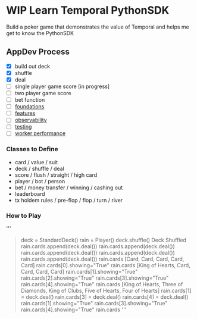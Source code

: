 # WIP Learn Temporal PythonSDK
Build a poker game that demonstrates the value of Temporal and helps me get to know the PythonSDK

## AppDev Process
- [x] build out deck
- [x] shuffle
- [x] deal
- [ ] single player game score [in progress]
- [ ] two player game score
- [ ] bet function
- [ ] [foundations](https://docs.temporal.io/application-development/foundations)
- [ ] [features](https://docs.temporal.io/application-development/features)
- [ ] [observability](https://docs.temporal.io/application-development/observability)
- [ ] [testing](https://docs.temporal.io/application-development/testing)
- [ ] [worker performance](https://docs.temporal.io/application-development/worker-performance)

### Classes to Define
- card / value / suit
- deck / shuffle / deal
- score / flush / straight / high card
- player / bot / person
- bet / money transfer / winning / cashing out
- leaderboard
- tx holdem rules / pre-flop / flop / turn / river

### How to Play
'''
> deck = StandardDeck()
> rain = Player()
> deck.shuffle()
Deck Shuffled
> rain.cards.append(deck.deal())
> rain.cards.append(deck.deal())
> rain.cards.append(deck.deal())
> rain.cards.append(deck.deal())
> rain.cards.append(deck.deal())
> rain.cards
[Card, Card, Card, Card, Card]
> rain.cards[0].showing="True"
> rain.cards
[King of Hearts, Card, Card, Card, Card]
> rain.cards[1].showing="True"
> rain.cards[2].showing="True"
> rain.cards[3].showing="True"
> rain.cards[4].showing="True"
> rain.cards
[King of Hearts, Three of Diamonds, King of Clubs, Five of Hearts, Four of Hearts]
> rain.cards[1] = deck.deal()
> rain.cards[3] = deck.deal()
> rain.cards[4] = deck.deal()
> rain.cards[1].showing="True"
> rain.cards[3].showing="True"
> rain.cards[4].showing="True"
> rain.cards
'''
